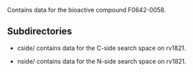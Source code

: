 Contains data for the bioactive compound F0642-0058.

## Subdirectories

- cside/ contains data for the C-side search space on rv1821.

- nside/ contains data for the N-side search space on rv1821.

